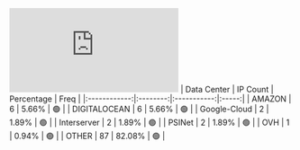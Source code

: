 ![Diagramm](https://github.com/obajay/StateSync-snapshots/blob/main/Projects/Kyve/1/README.md)
| Data Center | IP Count | Percentage | Freq |
|:------------:|:--------:|:-----------:|:-----:|
| AMAZON | 6 | 5.66% | 🟢 |
| DIGITALOCEAN | 6 | 5.66% | 🟢 |
| Google-Cloud | 2 | 1.89% | 🟢 |
| Interserver | 2 | 1.89% | 🟢 |
| PSINet | 2 | 1.89% | 🟢 |
| OVH | 1 | 0.94% | 🟢 |
| OTHER | 87 | 82.08% | 🟢 |